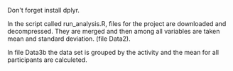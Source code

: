 Don't forget install dplyr.

In the script called run_analysis.R, files for the project are downloaded and decompressed. They are
merged and then among all variables are taken mean and standard deviation. (file Data2).

In file Data3b the data set is grouped by the activity and the mean for all participants are calculeted.